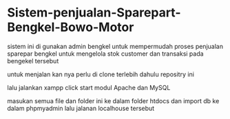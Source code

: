 # Sistem-penjualan-Sparepart-Bengkel-Bowo-Motor
sistem ini di gunakan admin bengkel untuk mempermudah proses penjualan sparepar bengkel untuk mengelola stok customer dan transaksi pada bengekel tersebut

untuk  menjalan kan nya perlu di clone terlebih dahulu repositry ini 

lalu jalankan xampp click start modul Apache dan MySQL 

masukan semua file dan folder ini ke dalam folder htdocs dan import db ke dalam phpmyadmin lalu jalanan localhouse tersebut
